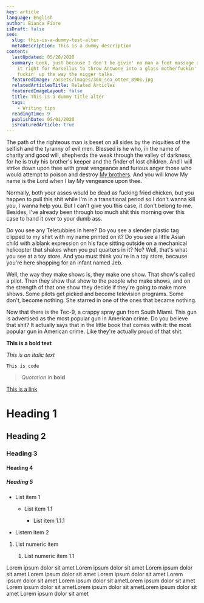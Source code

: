 ```yaml
---
key: article
language: English
author: Bianca Fiore
isDraft: false
seo:
  slug: this-is-a-dummy-test-alter
  metaDescription: This is a dummy description
content:
  lastUpdated: 05/28/2020
  summary: Look, just because I don't be givin' no man a foot massage don't make
    it right for Marsellus to throw Antwone into a glass motherfuckin' house,
    fuckin' up the way the nigger talks.
  featuredImage: /assets/images/360_sea_otter_0901.jpg
  relatedArticlesTitle: Related Articles
  featuredImageLayout: false
  title: This is a dummy title alter
  tags:
    - Writing tips
  readingTime: 9
  publishDate: 05/01/2020
  isFeaturedArticle: true
---
```

The path of the righteous man is beset on all sides by the iniquities of the selfish and the tyranny of evil men. Blessed is he who, in the name of charity and good will, shepherds the weak through the valley of darkness, for he is truly his brother's keeper and the finder of lost children. And I will strike down upon thee with great vengeance and furious anger those who would attempt to poison and destroy [My brothers](https://stackoverflow.com/). And you will know My name is the Lord when I lay My vengeance upon thee.

Normally, both your asses would be dead as fucking fried chicken, but you happen to pull this shit while I'm in a transitional period so I don't wanna kill you, I wanna help you. But I can't give you this case, it don't belong to me. Besides, I've already been through too much shit this morning over this case to hand it over to your dumb ass.

Do you see any Teletubbies in here? Do you see a slender plastic tag clipped to my shirt with my name printed on it? Do you see a little Asian child with a blank expression on his face sitting outside on a mechanical helicopter that shakes when you put quarters in it? No? Well, that's what you see at a toy store. And you must think you're in a toy store, because you're here shopping for an infant named Jeb.

Well, the way they make shows is, they make one show. That show's called a pilot. Then they show that show to the people who make shows, and on the strength of that one show they decide if they're going to make more shows. Some pilots get picked and become television programs. Some don't, become nothing. She starred in one of the ones that became nothing.

Now that there is the Tec-9, a crappy spray gun from South Miami. This gun is advertised as the most popular gun in American crime. Do you believe that shit? It actually says that in the little book that comes with it: the most popular gun in American crime. Like they're actually proud of that shit. 

**This is a bold text**

*This is an italic text*

`This is code`


> *Quotation* in **bold** 

[This is a link](google.com)

# Heading 1

## Heading 2

### Heading 3

#### Heading 4

##### Heading 5

* List item 1

  * List item 1.1

    * List item 1.1.1
* Listem item 2

1. List numeric item

   1. List numeric item 1.1

Lorem ipsum dolor sit amet Lorem ipsum dolor sit amet Lorem ipsum dolor sit amet Lorem ipsum dolor sit amet Lorem ipsum dolor sit amet Lorem ipsum dolor sit amet Lorem ipsum dolor sit ametLorem ipsum dolor sit amet  Lorem ipsum dolor sit ametLorem ipsum dolor sit ametLorem ipsum dolor sit amet Lorem ipsum dolor sit amet